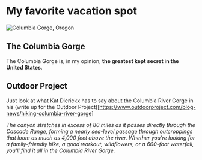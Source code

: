 # My favorite vacation spot

![Columbia Gorge, Oregon](https://cdn.pixabay.com/photo/2016/10/07/13/17/columbia-river-1721556_960_720.jpg)

## The Columbia Gorge
The Columbia Gorge is, in my opinion, **the greatest kept secret in the United States**.

Outdoor Project
---------------

Just look at what Kat Dierickx has to say about the Columbia River Gorge in his (write up for the Outdoor Project)[https://www.outdoorproject.com/blog-news/hiking-columbia-river-gorge]

*The canyon stretches in excess of 80 miles as it passes directly through the Cascade Range, forming a nearly sea-level passage through outcroppings that loom as much as 4,000 feet above the river. Whether you're looking for a family-friendly hike, a good workout, wildflowers, or a 600-foot waterfall, you'll find it all in the Columbia River Gorge.*   
